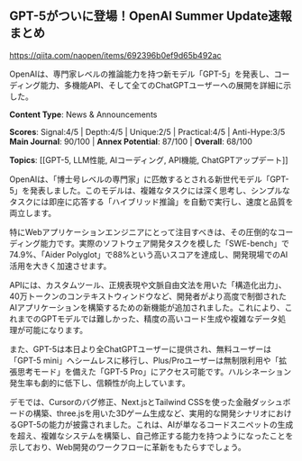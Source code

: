 ## GPT-5がついに登場！OpenAI Summer Update速報まとめ

https://qiita.com/naopen/items/692396b0ef9d65b492ac

OpenAIは、専門家レベルの推論能力を持つ新モデル「GPT-5」を発表し、コーディング能力、多機能API、そして全てのChatGPTユーザーへの展開を詳細に示した。

**Content Type**: News & Announcements

**Scores**: Signal:4/5 | Depth:4/5 | Unique:2/5 | Practical:4/5 | Anti-Hype:3/5
**Main Journal**: 90/100 | **Annex Potential**: 87/100 | **Overall**: 68/100

**Topics**: [[GPT-5, LLM性能, AIコーディング, API機能, ChatGPTアップデート]]

OpenAIは、「博士号レベルの専門家」に匹敵するとされる新世代モデル「GPT-5」を発表しました。このモデルは、複雑なタスクには深く思考し、シンプルなタスクには即座に応答する「ハイブリッド推論」を自動で実行し、速度と品質を両立します。

特にWebアプリケーションエンジニアにとって注目すべきは、その圧倒的なコーディング能力です。実際のソフトウェア開発タスクを模した「SWE-bench」で74.9%、「Aider Polyglot」で88%という高いスコアを達成し、開発現場でのAI活用を大きく加速させます。

APIには、カスタムツール、正規表現や文脈自由文法を用いた「構造化出力」、40万トークンのコンテキストウィンドウなど、開発者がより高度で制御されたAIアプリケーションを構築するための新機能が追加されました。これにより、これまでのGPTモデルでは難しかった、精度の高いコード生成や複雑なデータ処理が可能になります。

また、GPT-5は本日より全ChatGPTユーザーに提供され、無料ユーザーは「GPT-5 mini」へシームレスに移行し、Plus/Proユーザーは無制限利用や「拡張思考モード」を備えた「GPT-5 Pro」にアクセス可能です。ハルシネーション発生率も劇的に低下し、信頼性が向上しています。

デモでは、Cursorのバグ修正、Next.jsとTailwind CSSを使った金融ダッシュボードの構築、three.jsを用いた3Dゲーム生成など、実用的な開発シナリオにおけるGPT-5の能力が披露されました。これは、AIが単なるコードスニペットの生成を超え、複雑なシステムを構築し、自己修正する能力を持つようになったことを示しており、Web開発のワークフローに革新をもたらすでしょう。